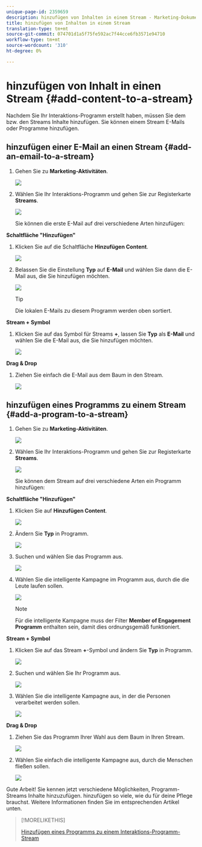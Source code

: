 ```yaml
---
unique-page-id: 2359659
description: hinzufügen von Inhalten in einem Stream - Marketing-Dokumente - Produktdokumentation
title: hinzufügen von Inhalten in einem Stream
translation-type: tm+mt
source-git-commit: 074701d1a5f75fe592ac7f44cce6fb3571e94710
workflow-type: tm+mt
source-wordcount: '310'
ht-degree: 0%

---
```



# hinzufügen von Inhalt in einen Stream {#add-content-to-a-stream}

Nachdem Sie Ihr Interaktions-Programm erstellt haben, müssen Sie dem bzw. den Streams Inhalte hinzufügen. Sie können einem Stream E-Mails oder Programme hinzufügen.

## hinzufügen einer E-Mail an einen Stream {#add-an-email-to-a-stream}

1. Gehen Sie zu **Marketing-Aktivitäten**.

   ![](assets/login-marketing-activities-1.png)

1. Wählen Sie Ihr Interaktions-Programm und gehen Sie zur Registerkarte **Streams**.

   ![](assets/streamstab.jpg)

   Sie können die erste E-Mail auf drei verschiedene Arten hinzufügen:

**Schaltfläche &quot;Hinzufügen&quot;**

1. Klicken Sie auf die Schaltfläche **Hinzufügen Content**.

   ![](assets/addcontentbutton.jpg)

1. Belassen Sie die Einstellung **Typ** auf **E-Mail** und wählen Sie dann die E-Mail aus, die Sie hinzufügen möchten.

   ![](assets/image2014-9-15-15-3a44-3a58.png)

   >[!TIP]
   >
   >Die lokalen E-Mails zu diesem Programm werden oben sortiert.

**Stream + Symbol**

1. Klicken Sie auf das Symbol für Streams **+**, lassen Sie **Typ** als **E-Mail** und wählen Sie die E-Mail aus, die Sie hinzufügen möchten.

   ![](assets/image2014-9-15-15-3a45-3a25.png)

**Drag &amp; Drop**

1. Ziehen Sie einfach die E-Mail aus dem Baum in den Stream.

   ![](assets/dragstreamcontent.jpg)

## hinzufügen eines Programms zu einem Stream {#add-a-program-to-a-stream}

1. Gehen Sie zu **Marketing-Aktivitäten**.

   ![](assets/login-marketing-activities-1.png)

1. Wählen Sie Ihr Interaktions-Programm und gehen Sie zur Registerkarte **Streams**.

   ![](assets/streamstab.jpg)

   Sie können dem Stream auf drei verschiedene Arten ein Programm hinzufügen:

**Schaltfläche &quot;Hinzufügen&quot;**

1. Klicken Sie auf **Hinzufügen Content**.

   ![](assets/image2014-9-15-15-3a45-3a51.png)

1. Ändern Sie **Typ** in Programm.

   ![](assets/image2014-9-15-15-3a46-3a0.png)

1. Suchen und wählen Sie das Programm aus.

   ![](assets/image2014-9-15-15-3a46-3a11.png)

1. Wählen Sie die intelligente Kampagne im Programm aus, durch die die Leute laufen sollen.

   ![](assets/image2014-9-15-15-3a46-3a17.png)

   >[!NOTE]
   >
   >Für die intelligente Kampagne muss der Filter **Member of Engagement Programm** enthalten sein, damit dies ordnungsgemäß funktioniert.

**Stream + Symbol**

1. Klicken Sie auf das Stream **+**-Symbol und ändern Sie **Typ** in Programm.

   ![](assets/image2014-9-15-15-3a46-3a43.png)

1. Suchen und wählen Sie Ihr Programm aus.

   ![](assets/image2014-9-15-15-3a46-3a49.png)

1. Wählen Sie die intelligente Kampagne aus, in der die Personen verarbeitet werden sollen.

   ![](assets/image2014-9-15-15-3a46-3a54.png)

**Drag &amp; Drop**

1. Ziehen Sie das Programm Ihrer Wahl aus dem Baum in Ihren Stream.

   ![](assets/streamcadence.jpg)

1. Wählen Sie einfach die intelligente Kampagne aus, durch die Menschen fließen sollen.

   ![](assets/image2014-9-15-15-3a47-3a8.png)

Gute Arbeit! Sie kennen jetzt verschiedene Möglichkeiten, Programm-Streams Inhalte hinzuzufügen. hinzufügen so viele, wie du für deine Pflege brauchst. Weitere Informationen finden Sie im entsprechenden Artikel unten.

>[!MORELIKETHIS]
>
>[Hinzufügen eines Programms zu einem Interaktions-Programm-Stream](/help/marketo/product-docs/email-marketing/drip-nurturing/creating-an-engagement-program/adding-a-program-to-an-engagement-program-stream.md)
